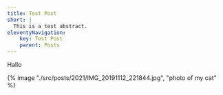 ```yaml
---
title: Test Post
short: |
  This is a test abstract.
eleventyNavigation:
    key: Test Post
    parent: Posts
---
```


Hallo

{% image "./src/posts/2021/IMG_20191112_221844.jpg", "photo of my cat" %}
